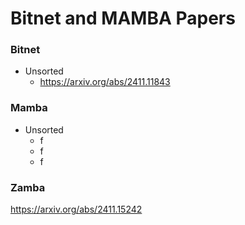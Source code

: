 # Bitnet and MAMBA Papers



### Bitnet
- Unsorted
  - https://arxiv.org/abs/2411.11843



### Mamba
- Unsorted
  - f
  - f
  - f



### Zamba
https://arxiv.org/abs/2411.15242